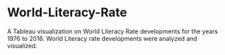 # World-Literacy-Rate
A Tableau visualization on World Literacy Rate developments for the years 1976 to 2016. World Literacy rate developments were analyzed and visualized.
